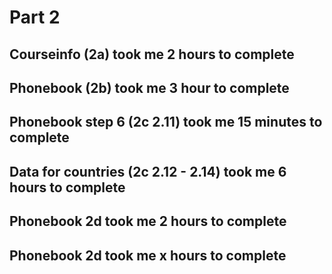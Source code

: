 # Part 2

## Courseinfo (2a) took me 2 hours to complete

## Phonebook (2b) took me 3 hour to complete

## Phonebook step 6 (2c 2.11) took me 15 minutes to complete

## Data for countries (2c 2.12 - 2.14) took me 6 hours to complete

## Phonebook 2d took me 2 hours to complete

## Phonebook 2d took me x hours to complete